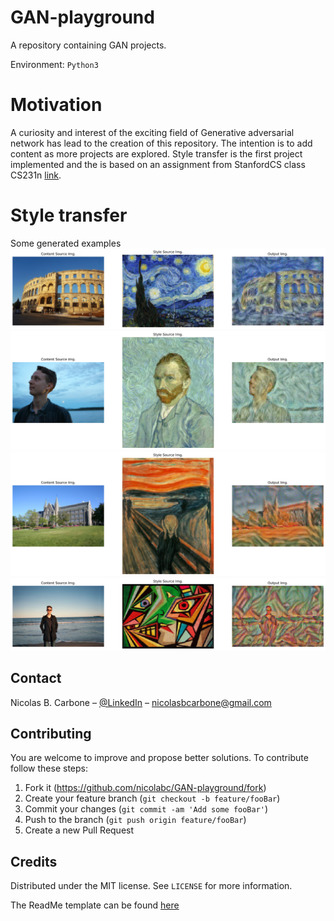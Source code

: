 # GAN-playground
A repository containing GAN projects.

Environment: `Python3`

# Motivation
A curiosity and interest of the exciting field of Generative adversarial network has lead to the creation of this repository. The intention is to add content as more projects are explored. 
Style transfer is the first project implemented and the is based on an assignment from StanfordCS class CS231n [link](http://cs231n.github.io/assignments2019/assignment3/).

# Style transfer
Some generated examples
![styletransfer4](https://github.com/nicolabc/GAN-playground/blob/master/Style%20transfer/figures/png/Pula_Arena_starry_night_style_transfer.png)
![styletransfer](https://github.com/nicolabc/GAN-playground/blob/master/Style%20transfer/figures/png/nico_van_gogh_style_transfer.png)
![styletransfer2](https://github.com/nicolabc/GAN-playground/blob/master/Style%20transfer/figures/png/NTNU_scream_style_transfer.png)
![styletransfer3](https://github.com/nicolabc/GAN-playground/blob/master/Style%20transfer/figures/png/nico_picasso_style_transfer.png)

## Contact

Nicolas B. Carbone – [@LinkedIn](https://www.linkedin.com/in/nicolas-blystad-carbone-b46378150/) – nicolasbcarbone@gmail.com



## Contributing
You are welcome to improve and propose better solutions. To contribute follow these steps:
1. Fork it (<https://github.com/nicolabc/GAN-playground/fork>)
2. Create your feature branch (`git checkout -b feature/fooBar`)
3. Commit your changes (`git commit -am 'Add some fooBar'`)
4. Push to the branch (`git push origin feature/fooBar`)
5. Create a new Pull Request

## Credits

Distributed under the MIT license. See ``LICENSE`` for more information.

The ReadMe template can be found [here](https://github.com/dbader/readme-template)
